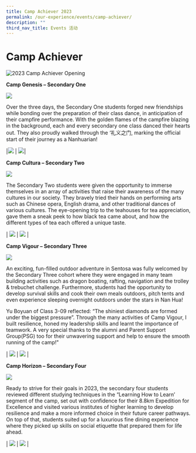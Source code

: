 ```yaml
---
title: Camp Achiever 2023
permalink: /our-experience/events/camp-achiever/
description: ""
third_nav_title: Events 活动
---
```

# Camp Achiever
![2023 Camp Achiever Opening ](/images/camp%201.jpg)

**Camp Genesis – Secondary One**

![](/images/2023%20camp%203.jpg)

Over the three days, the Secondary One students forged new friendships while bonding over the preparation of their class dance, in anticipation of their campfire performance. With the golden flames of the campfire blazing in the background, each and every secondary one class danced their hearts out. They also proudly walked through the ‘礼义之门, marking the official start of their journey as a Nanhuarian!

|![](/images/Events%20Page/Camp%20Achiever/campvigour2_2240x1260.jpg) | ![](/images/2023%20camp%20genesis%204.jpg)|




**Camp Cultura – Secondary Two**

![](/images/2023%20camp%20cultura%20hpv.jpg)

The Secondary Two students were given the opportunity to immerse themselves in an array of activities that raise their awareness of the many cultures in our society. They bravely tried their hands on performing arts such as Chinese opera, English drama, and other traditional dances of various cultures. The eye-opening trip to the teahouses for tea appreciation, gave them a sneak peek to how black tea came about, and how the different types of tea each offered a unique taste.

| ![](/images/2023%20camp%20cultura%20dance.jpg) | ![](/images/2023%20camp%20cultura%20tea%20appreciation.jpg) |

**Camp Vigour – Secondary Three**

![](/images/Events%20Page/Camp%20Achiever/campvigour3_2240x1260.jpg)

An exciting, fun-filled outdoor adventure in Sentosa was fully welcomed by the Secondary Three cohort where they were engaged in many team building activities such as dragon boating, rafting, navigation and the trolley & trebuchet challenge. Furthermore, students had the opportunity to develop survival skills and cook their own meals outdoors, pitch tents and even experience sleeping overnight outdoors under the stars in Nan Hua!

Yu Boyuan of Class 3-09 reflected: “The shiniest diamonds are formed under the biggest pressure”. Through the many activities of Camp Vigour, I built resilience, honed my leadership skills and learnt the importance of teamwork. A very special thanks to the alumni and Parent Support Group(PSG) too for their unwavering support and help to ensure the smooth running of the camp!"

| ![](/images/Events%20Page/Camp%20Achiever/campvigour2_2240x1260.jpg) | ![](/images/Events%20Page/Camp%20Achiever/campvigour1_2240x1260.jpg) |

**Camp Horizon – Secondary Four**

![](/images/2023%20camp%20horizon%20exped.jpg)

Ready to strive for their goals in 2023, the secondary four students reviewed different studying techniques in the “Learning How to Learn’ segment of the camp, set out with confidence for their 8.8km Expedition for Excellence and visited various institutes of higher learning to develop resilience and make a more informed choice in their future career pathways. On top of that, students suited up for a luxurious fine dining experience where they picked up skills on social etiquette that prepared them for life ahead.

| ![](/images/2023%20camp%20horizon%20visit%20to%20IHL.jpg) | ![](/images/2023%20camp%20horizon%20fine%20dining.jpg) |